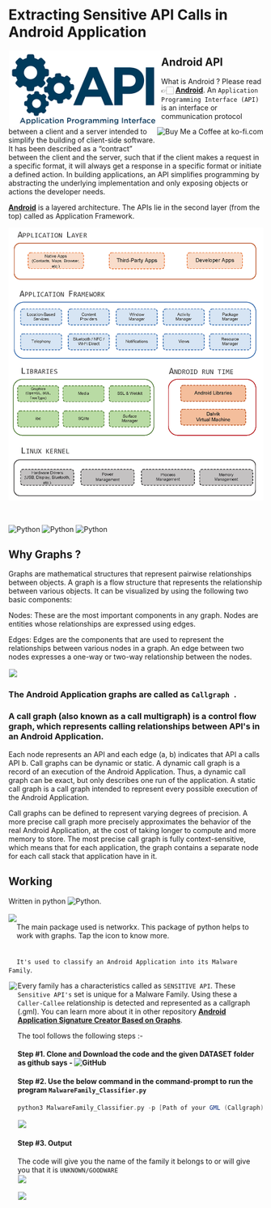 # Extracting Sensitive API Calls in Android Application

<!-- Library Logo -->
<img height=150 src="https://github.com/devu-62442/Extracting-Sensitive-API-Calls/blob/master/img/images.png" align="left" hspace="1" vspace="1">

<img align="right" height='50' src='https://github.com/devu-62442/Android_Malware_Signature_Creator/blob/master/img/dims.jpeg' alt='Buy Me a Coffee at ko-fi.com' /></a>

## Android API
What is Android ? Please read 👉🏻 [**Android**](https://developer.android.com).
An ```Application Programming Interface (API)``` is an interface or communication protocol between a client and a server intended to simplify the building of client-side software. It has been described as a “contract” between the client and the server, such that if the client makes a request in a specific format, it will always get a response in a specific format or initiate a defined action. In building applications, an API simplifies programming by abstracting the underlying implementation and only exposing objects or actions the developer needs. 

[**Android**](https://developer.android.com) is a layered architecture. The APIs lie in the second layer (from the top) called as Application Framework. 

![Python](https://github.com/devu-62442/Extracting-Sensitive-API-Calls/blob/master/img/Architecture.png)

</br>

<!-- Packages Used -->
![Python](https://github.com/devu-62442/Android_Malware_Signature_Creator/blob/master/img/68747470733a2f2f696d672e736869656c64732e696f2f707970692f707976657273696f6e732f6e6574776f726b782e737667-2.svg)
![Python](https://github.com/devu-62442/Android_Malware_Signature_Creator/blob/master/img/68747470733a2f2f7472617669732d63692e6f72672f6e6574776f726b782f6e6574776f726b782e7376673f6272616e63683d6d6173746572.svg) ![Python](https://github.com/devu-62442/Android_Malware_Signature_Creator/blob/master/img/68747470733a2f2f63692e6170707665796f722e636f6d2f6170692f70726f6a656374732f7374617475732f6769746875622f6e6574776f726b782f6e6574776f726b783f6272616e63683d6d6173746572267376673d74727565.svg)

## Why Graphs ?
Graphs are mathematical structures that represent pairwise relationships between objects. A graph is a flow structure that represents the relationship between various objects. It can be visualized by using the following two basic components:

Nodes: These are the most important components in any graph. Nodes are entities whose relationships are expressed using edges. 

Edges: Edges are the components that are used to represent the relationships between various nodes in a graph. An edge between two nodes expresses a one-way or two-way relationship between the nodes.

<img height=200 align="center" src="https://github.com/devu-62442/Static_Malware_Family_Classifier_based_on_Graph_Comparison/blob/master/img/200.gif"  hspace="1" vspace="1">


### The Android Application graphs are called as ```Callgraph ```. 

### A call graph (also known as a call multigraph) is a control flow graph, which represents calling relationships between API's in an Android Application. 

Each node represents an API and each edge (a, b) indicates that API a calls API b. Call graphs can be dynamic or static. A dynamic call graph is a record of an execution of the Android Application. Thus, a dynamic call graph can be exact, but only describes one run of the application. A static call graph is a call graph intended to represent every possible execution of the Android Application.

Call graphs can be defined to represent varying degrees of precision. A more precise call graph more precisely approximates the behavior of the real Android Application, at the cost of taking longer to compute and more memory to store. The most precise call graph is fully context-sensitive, which means that for each application, the graph contains a separate node for each call stack that application have in it.

## Working
Written in python ![Python](https://github.com/devu-62442/Android_Malware_Signature_Creator/blob/master/img/68747470733a2f2f696d672e736869656c64732e696f2f707970692f707976657273696f6e732f6e6574776f726b782e737667-2.svg). 
</br>
</br>
<a href='https://networkx.github.io/documentation/stable/' /><img align='left' height='100' src='https://github.com/devu-62442/Android_Malware_Signature_Creator/blob/master/img/networkx_logo_1.png' /></a>
</br>
The main package used is networkx. This package of python helps to work with graphs. Tap the icon to know more.
</br>
</br>
</br>
```It's used to classify an Android Application into its Malware Family```. 

<img height=450 src="https://github.com/devu-62442/Static_Malware_Family_Classifier_based_on_Graph_Comparison/blob/master/img/android-marching-malware.jpg" align="left" hspace="1" vspace="1">

Every family has a characteristics called as ```SENSITIVE API```. These ```Sensitive API's``` set is unique for a Malware Family. Using these a ````Caller-Callee```` relationship is detected and represented as a callgraph (.gml). You can learn more about it in other repository [**Android Application Signature Creator Based on Graphs**](https://github.com/devu-62442/Android_Application_Signature_Creator).

The tool follows the following steps :-

#### Step #1. Clone and Download the code and the given DATASET folder as github says - ![GitHub](https://github.com/devu-62442/Static_Malware_Family_Classifier_based_on_Graph_Comparison/blob/master/img/git.svg)

#### Step #2. Use the below command in the command-prompt to run the program ```MalwareFamily_Classifier.py```

```gradle
python3 MalwareFamily_Classifier.py -p [Path of your GML (Callgraph) Application] -g [Name of the GML (Callgraph)] -d [Path where dataset is stored]
```
<img height=200 src="https://github.com/devu-62442/Static_Malware_Family_Classifier_based_on_Graph_Comparison/blob/master/img/Screenshot%202019-10-21%20at%206.33.43%20PM.png" align="center" hspace="1" vspace="1">

#### Step #3. Output
The code will give you the name of the family it belongs to or will give you that it is ```UNKNOWN/GOODWARE```
</br>
<img height=200 src="https://github.com/devu-62442/Static_Malware_Family_Classifier_based_on_Graph_Comparison/blob/master/img/Screenshot%202019-10-21%20at%206.40.28%20PM.png" align="center" hspace="1" vspace="1">


<img height=200 src="https://github.com/devu-62442/Static_Malware_Family_Classifier_based_on_Graph_Comparison/blob/master/img/Screenshot%202019-10-21%20at%206.41.37%20PM.png" align="center" hspace="1" vspace="1">
